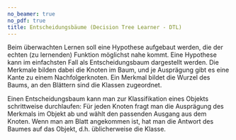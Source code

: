 ```yaml
---
no_beamer: true
no_pdf: true
title: Entscheidungsbäume (Decision Tree Learner - DTL)
---
```


Beim überwachten Lernen soll eine Hypothese aufgebaut werden, die der echten (zu lernenden) Funktion möglichst nahe
kommt. Eine Hypothese kann im einfachsten Fall als Entscheidungsbaum dargestellt werden. Die Merkmale bilden dabei die
Knoten im Baum, und je Ausprägung gibt es eine Kante zu einem Nachfolgerknoten. Ein Merkmal bildet die Wurzel des Baums,
an den Blättern sind die Klassen zugeordnet.

Einen Entscheidungsbaum kann man zur Klassifikation eines Objekts schrittweise durchlaufen: Für jeden Knoten fragt man
die Ausprägung des Merkmals im Objekt ab und wählt den passenden Ausgang aus dem Knoten. Wenn man am Blatt angekommen
ist, hat man die Antwort des Baumes auf das Objekt, d.h. üblicherweise die Klasse.
